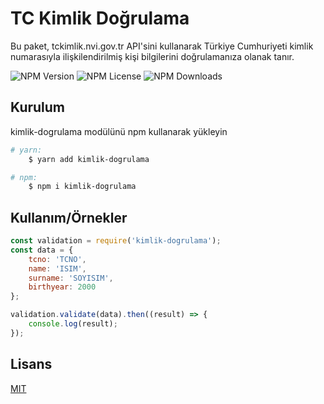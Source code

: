 # TC Kimlik Doğrulama

Bu paket, tckimlik.nvi.gov.tr API'sini kullanarak Türkiye Cumhuriyeti kimlik numarasıyla ilişkilendirilmiş kişi bilgilerini doğrulamanıza olanak tanır. 

 ![NPM Version](https://img.shields.io/npm/v/kimlik-dogrulama)  ![NPM License](https://img.shields.io/npm/l/kimlik-dogrulama?registry_uri=https%3A%2F%2Fregistry.npmjs.com%2Fkimlik-dogrulama&link=https%3A%2F%2Fgithub.com%2Fsametkarapinar%2Fkimlik-dogrulama%2Fblob%2Fmain%2FLICENSE.md)  ![NPM Downloads](https://img.shields.io/npm/dw/kimlik-dogrulama?link=https%3A%2F%2Fwww.npmjs.com%2Fpackage%2Fkimlik-dogrulama) 


## Kurulum 

kimlik-dogrulama modülünü npm kullanarak yükleyin

```bash 
# yarn: 
    $ yarn add kimlik-dogrulama

# npm:
    $ npm i kimlik-dogrulama 
```
    
## Kullanım/Örnekler

```javascript
const validation = require('kimlik-dogrulama');
const data = {
    tcno: 'TCNO',
    name: 'ISIM',
    surname: 'SOYISIM',
    birthyear: 2000
};

validation.validate(data).then((result) => {
    console.log(result);
});
```

  
## Lisans

[MIT](https://choosealicense.com/licenses/mit/)

  
